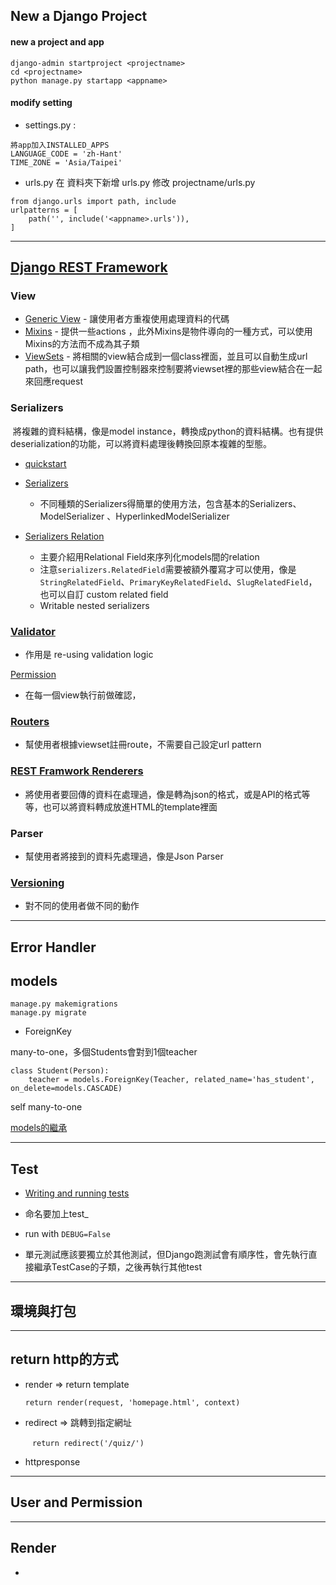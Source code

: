 ## New a Django Project

#### new a project and app
```
django-admin startproject <projectname>
cd <projectname>
python manage.py startapp <appname>
```

#### modify setting
* settings.py : 
```
將app加入INSTALLED_APPS
LANGUAGE_CODE = 'zh-Hant'
TIME_ZONE = 'Asia/Taipei'
```
* urls.py
在 <appname> 資料夾下新增 urls.py
修改 projectname/urls.py
```
from django.urls import path, include
urlpatterns = [
    path('', include('<appname>.urls')),
]
```

----------------------------

## [Django REST Framework](https://www.django-rest-framework.org/)

### View

* [Generic View](https://www.django-rest-framework.org/api-guide/generic-views/) - 讓使用者方重複使用處理資料的代碼
* [Mixins](https://www.django-rest-framework.org/api-guide/generic-views/#mixins) - 提供一些actions ，此外Mixins是物件導向的一種方式，可以使用Mixins的方法而不成為其子類
* [ViewSets](https://www.django-rest-framework.org/api-guide/viewsets/) - 將相關的view結合成到一個class裡面，並且可以自動生成url path，也可以讓我們設置控制器來控制要將viewset裡的那些view結合在一起來回應request

### Serializers

​    將複雜的資料結構，像是model instance，轉換成python的資料結構。也有提供deserialization的功能，可以將資料處理後轉換回原本複雜的型態。

* [quickstart](https://www.django-rest-framework.org/tutorial/quickstart/#quickstart)

* [Serializers](https://www.django-rest-framework.org/api-guide/serializers/)
   * 不同種類的Serializers得簡單的使用方法，包含基本的Serializers、ModelSerializer 、HyperlinkedModelSerializer

* [Serializers Relation](https://www.django-rest-framework.org/api-guide/relations/)
  * 主要介紹用Relational Field來序列化models間的relation
  * 注意`serializers.RelatedField`需要被額外覆寫才可以使用，像是`StringRelatedField`、`PrimaryKeyRelatedField`、`SlugRelatedField`，也可以自訂 custom related field
  * Writable nested serializers

### [Validator](https://www.django-rest-framework.org/api-guide/validators/)

* 作用是 re-using validation logic

[Permission](https://www.django-rest-framework.org/api-guide/permissions/)

* 在每一個view執行前做確認，

### [Routers](https://www.django-rest-framework.org/api-guide/routers/)

* 幫使用者根據viewset註冊route，不需要自己設定url pattern

### [REST Framwork Renderers](https://www.django-rest-framework.org/api-guide/renderers/#renderers) 

* 將使用者要回傳的資料在處理過，像是轉為json的格式，或是API的格式等等，也可以將資料轉成放進HTML的template裡面

### Parser

* 幫使用者將接到的資料先處理過，像是Json Parser

### [Versioning](https://www.django-rest-framework.org/api-guide/versioning/#versioning)

* 對不同的使用者做不同的動作

  

-------------------------------------------

## Error  Handler

## models

```
manage.py makemigrations
manage.py migrate
```
* ForeignKey

 many-to-one，多個Students會對到1個teacher 
```
class Student(Person):
    teacher = models.ForeignKey(Teacher, related_name='has_student', on_delete=models.CASCADE)
```
self many-to-one

[models的繼承](https://kknews.cc/zh-tw/code/5vgqlv2.html)

-----------------------------

## Test

* [Writing and running tests](https://docs.djangoproject.com/en/3.1/topics/testing/overview/)
* 命名要加上test_
  
*  run with `DEBUG=False`
  
* 單元測試應該要獨立於其他測試，但Django跑測試會有順序性，會先執行直接繼承TestCase的子類，之後再執行其他test

-----------

## 環境與打包

---------------

## return http的方式

* render => return template 

  ```return render(request, 'homepage.html', context)```

* redirect => 跳轉到指定網址

  ​	``` return redirect('/quiz/')```

* httpresponse

----------------------

## User and Permission

-----------------------

## Render

* 

